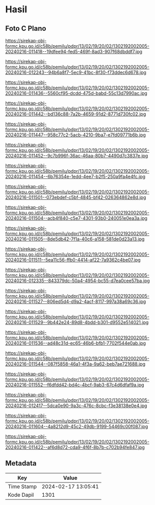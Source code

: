 # Hasil

## Foto C Plano

https://sirekap-obj-formc.kpu.go.id/c58b/pemilu/pdpr/13/02/19/20/02/1302192002005-20240216-011418--19dfee94-fed5-469f-8ad3-907f68dbddf7.jpg

https://sirekap-obj-formc.kpu.go.id/c58b/pemilu/pdpr/13/02/19/20/02/1302192002005-20240216-012243--94b6a8f7-5ec9-41bc-8f30-f73ddec6d678.jpg

https://sirekap-obj-formc.kpu.go.id/c58b/pemilu/pdpr/13/02/19/20/02/1302192002005-20240216-011436--5560cf95-dcdd-475d-babd-55c13d7990ac.jpg

https://sirekap-obj-formc.kpu.go.id/c58b/pemilu/pdpr/13/02/19/20/02/1302192002005-20240216-011442--bd136c88-7a2b-4659-91d2-8771d730fc02.jpg

https://sirekap-obj-formc.kpu.go.id/c58b/pemilu/pdpr/13/02/19/20/02/1302192002005-20240216-011447--958c77c2-5acb-4210-9ba7-e7fd09771b6b.jpg

https://sirekap-obj-formc.kpu.go.id/c58b/pemilu/pdpr/13/02/19/20/02/1302192002005-20240216-011452--9c7b996f-36ac-46aa-80b7-4490d7c3837e.jpg

https://sirekap-obj-formc.kpu.go.id/c58b/pemilu/pdpr/13/02/19/20/02/1302192002005-20240216-011454--6b76354e-1edd-4ee7-b2f5-250a9fa4e4fc.jpg

https://sirekap-obj-formc.kpu.go.id/c58b/pemilu/pdpr/13/02/19/20/02/1302192002005-20240216-011501--073ebdef-c5bf-4845-bf42-026364862e8d.jpg

https://sirekap-obj-formc.kpu.go.id/c58b/pemilu/pdpr/13/02/19/20/02/1302192002005-20240216-011504--acb4f840-c5e7-4301-93b0-240051e0ea3a.jpg

https://sirekap-obj-formc.kpu.go.id/c58b/pemilu/pdpr/13/02/19/20/02/1302192002005-20240216-011505--8de5db42-7f1a-40c6-a158-581de0d23a13.jpg

https://sirekap-obj-formc.kpu.go.id/c58b/pemilu/pdpr/13/02/19/20/02/1302192002005-20240216-011511--5ea11c56-ffb0-4414-af22-7a9362c4be07.jpg

https://sirekap-obj-formc.kpu.go.id/c58b/pemilu/pdpr/13/02/19/20/02/1302192002005-20240216-012335--843379dc-50a4-4954-bc55-d7ea0cee57ba.jpg

https://sirekap-obj-formc.kpu.go.id/c58b/pemilu/pdpr/13/02/19/20/02/1302192002005-20240216-011527--806ed5d4-d9a2-4acf-8117-997a38a69c36.jpg

https://sirekap-obj-formc.kpu.go.id/c58b/pemilu/pdpr/13/02/19/20/02/1302192002005-20240216-011529--9b442e24-89d8-4bdd-b301-d9552e514021.jpg

https://sirekap-obj-formc.kpu.go.id/c58b/pemilu/pdpr/13/02/19/20/02/1302192002005-20240216-011536--ad48c31d-ec65-46b6-bfb1-7702f544e0ab.jpg

https://sirekap-obj-formc.kpu.go.id/c58b/pemilu/pdpr/13/02/19/20/02/1302192002005-20240216-011544--087f5858-46a1-4f3a-9a62-beb7ae721688.jpg

https://sirekap-obj-formc.kpu.go.id/c58b/pemilu/pdpr/13/02/19/20/02/1302192002005-20240216-011552--f6dfdd42-bd4c-4bcf-9ab3-67c4d6dfaf9a.jpg

https://sirekap-obj-formc.kpu.go.id/c58b/pemilu/pdpr/13/02/19/20/02/1302192002005-20240216-012417--5dca0e90-9a3c-476c-8cbc-f3e38138e0e4.jpg

https://sirekap-obj-formc.kpu.go.id/c58b/pemilu/pdpr/13/02/19/20/02/1302192002005-20240216-011604--4a8212d9-45c2-49db-9199-54469c00f087.jpg

https://sirekap-obj-formc.kpu.go.id/c58b/pemilu/pdpr/13/02/19/20/02/1302192002005-20240216-011422--af6d8d72-cda9-4f6f-8b7b-c702b94fe847.jpg


## Metadata

| Key        | Value               |
| ---------- | ------------------- |
| Time Stamp | 2024-02-17 13:05:41 |
| Kode Dapil | 1301                |



